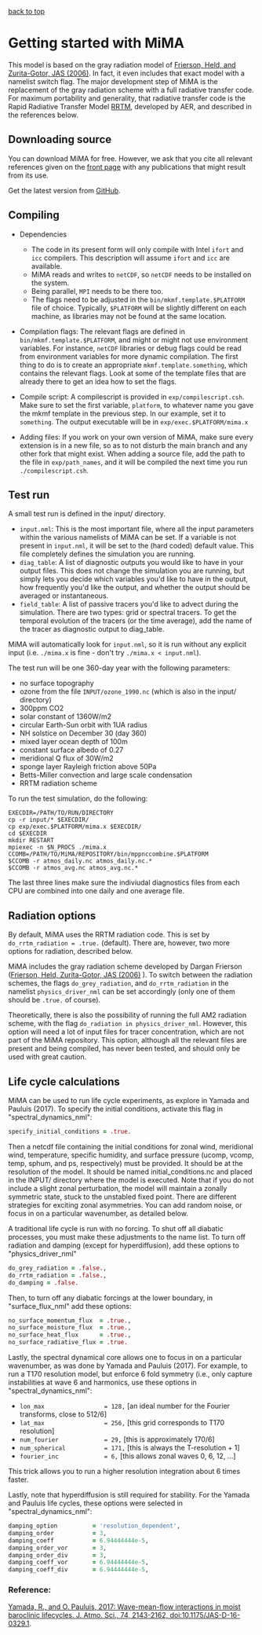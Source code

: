 [back to top](https://mjucker.github.io/MiMA)

# Getting started with MiMA

This model is based on the gray radiation model of [Frierson, Held, and Zurita-Gotor, JAS (2006)](http://journals.ametsoc.org/doi/abs/10.1175/JAS3753.1).
In fact, it even includes that exact model with a namelist switch flag. The major development step of MiMA is the replacement of the gray radiation scheme with a full radiative transfer code. For maximum portability and generality, that radiative transfer code is the Rapid Radiative Transfer Model [RRTM](http://rtweb.aer.com/rrtm_frame.html), developed by AER, and described in the references below.

## Downloading source
You can download MiMA for free. However, we ask that you cite all relevant references given on the [front page](https://mjucker.github.com/MiMA/) with any publications that might result from its use.

Get the latest version from [GitHub](https://github.com/mjucker/MiMA/releases/latest).

## Compiling

* Dependencies
  * The code in its present form will only compile with Intel `ifort` and `icc` compilers. This description will assume `ifort` and `icc` are available.
  * MiMA reads and writes to `netCDF`, so `netCDF` needs to be installed on the system.
  * Being parallel, `MPI` needs to be there too.
  * The flags need to be adjusted in the `bin/mkmf.template.$PLATFORM` file of choice. Typically, `$PLATFORM` will be slightly different on each machine, as libraries may not be found at the same location.

* Compilation flags: The relevant flags are defined in `bin/mkmf.template.$PLATFORM`, and might or might not use environment variables. For instance, `netCDF` libraries or debug flags could be read from environment variables for more dynamic compilation. The first thing to do is to create an appropriate `mkmf.template.something`, which contains the relevant flags. Look at some of the template files that are already there to get an idea how to set the flags.

* Compile script: A compilescript is provided in `exp/compilescript.csh`. Make sure to set the first variable, `platform`, to whatever name you gave the mkmf template in the previous step. In our example, set it to `something`. The output executable will be in `exp/exec.$PLATFORM/mima.x`

* Adding files: If you work on your own version of MiMA, make sure every extension is in a new file, so as to not disturb the main branch and any other fork that might exist. When adding a source file, add the path to the file in `exp/path_names`, and it will be compiled the next time you run `./compilescript.csh`.


## Test run

A small test run is defined in the input/ directory.
* `input.nml`: This is the most important file, where all the input parameters within the various namelists of MiMA can be set. If a variable is not present in `input.nml`, it will be set to the (hard coded) default value. This file completely defines the simulation you are running.
* `diag_table`: A list of diagnostic outputs you would like to have in your output files. This does not change the simulation you are running, but simply lets you decide which variables you'd like to have in the output, how frequently you'd like the output, and whether the output should be averaged or instantaneous.
* `field_table`: A list of passive tracers you'd like to advect during the simulation. There are two types: grid or spectral tracers. To get the temporal evolution of the tracers (or the time average), add the name of the tracer as diagnostic output to diag_table.

MiMA will automatically look for `input.nml`, so it is run without any explicit input (i.e. ``./mima.x`` is fine - don't try ``./mima.x < input.nml``).

The test run will be one 360-day year with the following parameters:
* no surface topography
* ozone from the file `INPUT/ozone_1990.nc` (which is also in the input/ directory)
* 300ppm CO2
* solar constant of 1360W/m2
* circular Earth-Sun orbit with 1UA radius
* NH solstice on December 30 (day 360)
* mixed layer ocean depth of 100m
* constant surface albedo of 0.27
* meridional Q flux of 30W/m2
* sponge layer Rayleigh friction above 50Pa
* Betts-Miller convection and large scale condensation
* RRTM radiation scheme

To run the test simulation, do the following:
```
EXECDIR=/PATH/TO/RUN/DIRECTORY
cp -r input/* $EXECDIR/
cp exp/exec.$PLATFORM/mima.x $EXECDIR/
cd $EXECDIR
mkdir RESTART
mpiexec -n $N_PROCS ./mima.x
CCOMB=/PATH/TO/MiMA/REPOSITORY/bin/mppnccombine.$PLATFORM
$CCOMB -r atmos_daily.nc atmos_daily.nc.*
$CCOMB -r atmos_avg.nc atmos_avg.nc.*
```
The last three lines make sure the indiviudal diagnostics files from each CPU are combined into one daily and one average file.

## Radiation options

By default, MiMA uses the RRTM radiation code. This is set by `do_rrtm_radiation = .true.` (default). There are, however, two more options for radiation, described below.

MiMA includes the gray radiation scheme developed by Dargan Frierson ([Frierson, Held, Zurita-Gotor, JAS (2006)](http://journals.ametsoc.org/doi/abs/10.1175/JAS3753.1) ). To switch between the radiation schemes, the flags `do_grey_radiation`, and `do_rrtm_radiation` in the namelist `physics_driver_nml` can be set accordingly (only one of them should be `.true.` of course). 

Theoretically, there is also the possibility of running the full AM2 radiation scheme, with the flag `do_radiation in physics_driver_nml`. However, this option will need a lot of input files for tracer concentration, which are not part of the MiMA repository. This option, although all the relevant files are present and being compiled, has never been tested, and should only be used with great caution.

## Life cycle calculations

MiMA can be used to run life cycle experiments, as explore in Yamada and Pauluis (2017).  To specify the initial conditions, activate this flag in "spectral_dynamics_nml":

```fortran
specify_initial_conditions = .true.
```

Then a netcdf file containing the initial conditions for zonal wind, meridional wind, temperature, specific humidity, and surface pressure (ucomp, vcomp, temp, sphum, and ps, respectively) must be provided.  It should be at the resolution of the model.  It should be named initial_conditions.nc and placed in the INPUT/ directory where the model is executed.  Note that if you do not include a slight zonal perturbation, the model will maintain a zonally symmetric state, stuck to the unstabled fixed point.  There are different strategies for exciting zonal asymmetries.  You can add random noise, or focus in on a particular wavenumber, as detailed below.

A traditional life cycle is run with no forcing.  To shut off all diabatic processes, you must make these adjustments to the name list.  To turn off radiation and damping (except for hyperdiffusion), add these options to "physics_driver_nml"

```fortran
do_grey_radiation = .false.,
do_rrtm_radiation = .false.,
do_damping = .false. 
```

Then, to turn off any diabatic forcings at the lower boundary, in "surface_flux_nml" add these options:

```fortran
no_surface_momentum_flux  = .true.,
no_surface_moisture_flux  = .true.,
no_surface_heat_flux      = .true.,
no_surface_radiative_flux = .true. 
```

Lastly, the spectral dynamical core allows one to focus in on a particular wavenumber, as was done by Yamada and Pauluis (2017).  For example, to run a T170 resolution model, but enforce 6 fold symmetry (i.e., only capture instabilities at wave 6 and harmonics, use these options in "spectral_dynamics_nml":

* `lon_max                 = 128,`     [an ideal number for the Fourier transforms, close to 512/6]
* `lat_max                 = 256,`     [this grid corresponds to T170 resolution]
* `num_fourier             = 29,`     [this is approximately 170/6]
* `num_spherical           = 171,`     [this is always the T-resolution + 1]
* `fourier_inc             = 6,`       [this allows zonal waves 0, 6, 12, ...]

This trick allows you to run a higher resolution integration about 6 times faster.

Lastly, note that hyperdiffusion is still required for stability.  For the Yamada and Pauluis life cycles, these options were selected in "spectral_dynamics_nml":

```fortran
damping_option          = 'resolution_dependent',
damping_order           = 3,
damping_coeff           = 6.94444444e-5,
damping_order_vor       = 3,
damping_order_div       = 3,
damping_coeff_vor       = 6.94444444e-5,
damping_coeff_div       = 6.94444444e-5,
```

### Reference:
[Yamada, R., and O. Pauluis, 2017: Wave-mean-flow interactions in moist baroclinic lifecycles. J. Atmo. Sci., 74, 2143-2162, doi:10.1175/JAS-D-16-0329.1](https://doi.org/10.1175/JAS-D-16-0329.1).


